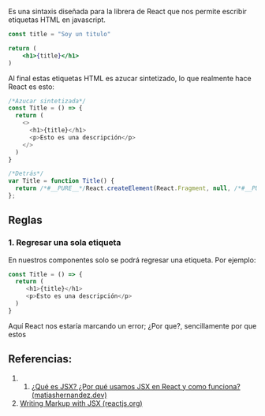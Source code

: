 Es una sintaxis diseñada para la librera de React que nos permite escribir etiquetas HTML en javascript.

```jsx
const title = "Soy un titulo"

return (
	<h1>{title}</h1>
)
```

Al final estas etiquetas HTML es azucar sintetizado, lo que realmente hace React es esto:
```jsx
/*Azucar sintetizada*/
const Title = () => {
  return (
    <>
      <h1>{title}</h1>
      <p>Esto es una descripción</p>
    </>
  )
}
```

```js
/*Detrás*/
var Title = function Title() {
  return /*#__PURE__*/React.createElement(React.Fragment, null, /*#__PURE__*/React.createElement("h1", null, title), /*#__PURE__*/React.createElement("p", null, "Esto es una descripci\xF3n"));
};
```

## Reglas
###  1. Regresar una sola etiqueta
 En nuestros componentes solo se podrá regresar una etiqueta. Por ejemplo:
```jsx
const Title = () => {
  return (
     <h1>{title}</h1>
     <p>Esto es una descripción</p>
  )
}
```

Aquí React nos estaría marcando un error; ¿Por que?, sencillamente por que estos  
## Referencias:
1. 1. [¿Qué es JSX? ¿Por qué usamos JSX en React y como funciona? (matiashernandez.dev)](https://www.matiashernandez.dev/blog/post/que-es-jsx-por-que-usamos-jsx-en-react-y-como-funciona)
2. [Writing Markup with JSX (reactjs.org)](https://beta.reactjs.org/learn/writing-markup-with-jsx)